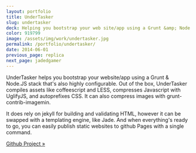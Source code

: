 ```yaml
---
layout: portfolio
title: UnderTasker
slug: undertasker
deck: Helping you bootstrap your web site/app using a Grunt &amp; Node.js stack
color: 919799
image: /assets/img/work/undertasker.jpg
permalink: /portfolio/undertasker/
date: 2014-06-01
previous_page: replica
next_page: jadedgamer
---
```


UnderTasker helps you bootstrap your website/app using a Grunt & Node.JS stack that's also highly configurable. Out of the box, UnderTasker compiles assets like coffeescript and LESS, compresses Javascript with UglifyJS, and autoprefixes CSS. It can also compress images with grunt-contrib-imagemin.

It does rely on jekyll for building and validating HTML, however it can be swapped with a templating engine, like Jade. And when everything's ready to go, you can easily publish static websites to github Pages with a single command.

[Github Project &raquo;](https://github.com/underlost/undertasker)
